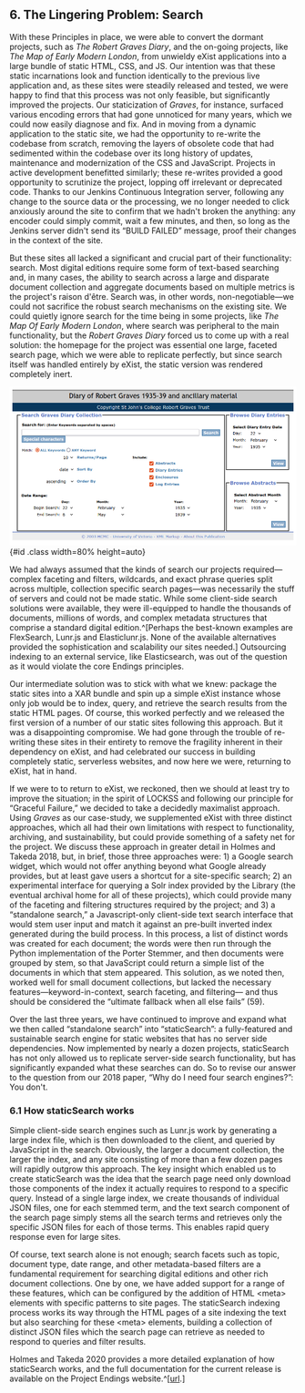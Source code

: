 
## 6. The Lingering Problem: Search

With these Principles in place, we were able to convert the dormant projects, such as _The Robert Graves Diary_, and the on-going projects, like *The Map of Early Modern London*, from unwieldy eXist applications into a large bundle of static HTML, CSS, and JS. Our intention was that these static incarnations look and function identically to the previous live application and, as these sites were steadily released and tested, we were happy to find that this process was not only feasible, but significantly improved the projects. Our staticization of _Graves_, for instance, surfaced various encoding errors that had gone unnoticed for many years, which we could now easily diagnose and fix. And in moving from a dynamic application to the static site, we had the opportunity to re-write the codebase from scratch, removing the layers of obsolete code that had sedimented within the codebase over its long history of updates, maintenance and modernization of the CSS and JavaScript. Projects in active development benefitted similarly; these re-writes provided a good opportunity to scrutinize the project, lopping off irrelevant or deprecated code.  Thanks to our Jenkins Continuous Integration server, following any change to the source data or the processing, we no longer needed to click anxiously around the site to confirm that we hadn't broken the anything: any encoder could simply commit, wait a few minutes, and then, so long as the Jenkins server didn't send its “BUILD FAILED” message,  proof their changes in the context of the site. 

But these sites all lacked a significant and crucial part of their functionality: search. Most digital editions require some form of text-based searching and, in many cases, the ability to search across a large and disparate document collection and aggregate documents based on multiple metrics is the project's raison d'être. Search was, in other words, non-negotiable—we could not sacrifice the robust search mechanisms on the existing site. We could quietly ignore search for the time being in some projects, like *The Map Of Early Modern London*, where search was peripheral to the main functionality, but the _Robert Graves Diary_ forced us to come up with a real solution: the homepage for the project was essential one large, faceted search page, which we were able to replicate perfectly, but since search itself was handled entirely by eXist, the static version was rendered completely inert. 

![The original home page of the Robert Graves Diary](images/gravesHome.png){#id .class width=80% height=auto}

We had always assumed that the kinds of search our projects required—complex faceting and filters, wildcards, and exact phrase queries split across multiple, collection specific search pages—was necessarily the stuff of servers and could not be made static. While some client-side search solutions were available, they were  ill-equipped to handle the thousands of documents, millions of words, and complex metadata structures that comprise a standard digital edition.^[Perhaps the best-known examples are FlexSearch, Lunr.js and Elasticlunr.js. None of the available alternatives provided the sophistication and scalability our sites needed.] Outsourcing indexing to an external service, like Elasticsearch, was out of the question as it would violate the core Endings principles. 

Our intermediate solution was to stick with what we knew: package the static sites into a XAR bundle and spin up a simple eXist instance whose only job would be to index, query, and retrieve the search results from the static HTML pages. Of course, this worked perfectly and we released the first version of a number of our static sites following this approach. But it was a disappointing compromise. We had gone through the trouble of re-writing these sites in their entirety to remove the fragility inherent in their dependency on eXist, and had celebrated our success in building completely static, serverless websites, and now here we were, returning to eXist, hat in hand. 

If we were to to return to eXist, we reckoned, then we should at least try to improve the situation; in the spirit of LOCKSS and following our principle for “Graceful Failure,” we decided to take a decidedly maximalist approach. Using _Graves_ as our case-study, we supplemented eXist with three distinct approaches, which all had their own limitations with respect to functionality, archiving, and sustainability, but could provide something of a safety net for the project.  We discuss these approach in greater detail in Holmes and Takeda 2018, but, in brief, those three approaches were: 1) a Google search widget, which would not offer anything beyond what Google already provides, but at least gave users a shortcut for a site-specific search; 2) an experimental interface for querying a Solr index provided by the Library (the eventual archival home for all of these projects), which could provide many of the faceting and filtering structures required by the project; and 3) a “standalone search,”  a Javascript-only client-side text search interface that would stem user input and match it against an pre-built inverted index generated during the build process. In this process, a list of distinct words was created for each document; the words were then run through the Python implementation of the Porter Stemmer, and then documents were grouped by stem, so that JavaScript could return a simple list of the documents in which that stem appeared. This  solution, as we noted then, worked well for small document collections, but lacked the necessary features—keyword-in-context, search faceting, and filtering— and thus should be considered the “ultimate fallback when all else fails” (59).

Over the last three years, we have continued to improve and expand what we then called “standalone search” into “staticSearch”: a fully-featured and sustainable search engine for static websites that has no server side dependencies. Now implemented by nearly a dozen projects, staticSearch has not only allowed us to replicate  server-side search functionality, but has significantly expanded what these searches can do. So to revise our answer to the question from our 2018 paper, “Why do I need four search engines?”: You don't.  

### 6.1 How staticSearch works

Simple client-side search engines such as Lunr.js work by generating a large index file, which is then downloaded to the client, and queried by JavaScript in the search. Obviously, the larger a document collection, the larger the index, and any site consisting of more than a few dozen pages will rapidly outgrow this approach. The key insight which enabled us to create staticSearch was the idea that the search page need only download those components of the index it actually requires to respond to a specific query. Instead of a single large index, we create thousands of individual JSON files, one for each stemmed term, and the text search component of the search page simply stems all the search terms and retrieves only the specific JSON files for each of those terms. This enables rapid query response even for large sites.

Of course, text search alone is not enough; search facets such as topic, document type, date range, and other metadata-based filters are a fundamental requirement for searching digital editions and other rich document collections. One by one, we have added support for a range of these features, which can be configured by the addition of HTML &lt;meta&gt; elements with specific patterns to site pages. The staticSearch indexing process works its way through the HTML pages of a site indexing the text but also searching for these &lt;meta&gt; elements, building a collection of distinct JSON files which the search page can retrieve as needed to respond to queries and filter results.

Holmes and Takeda 2020 provides a more detailed explanation of how staticSearch works, and the full documentation for the current release is available on the Project Endings website.^[[url](https://endings.uvic.ca/staticSearch/docs/index.html).]

